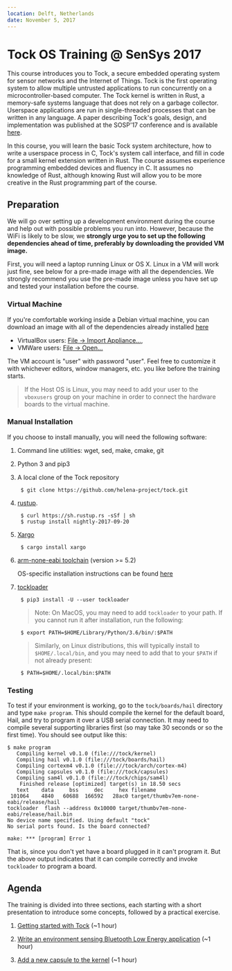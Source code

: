 ```yaml
---
location: Delft, Netherlands
date: November 5, 2017
---
```


# Tock OS Training @ SenSys 2017

This course introduces you to Tock, a secure embedded operating system for
sensor networks and the Internet of Things. Tock is the first operating system
to allow multiple untrusted applications to run concurrently on a
microcontroller-based computer. The Tock kernel is written in Rust, a
memory-safe systems language that does not rely on a garbage collector.
Userspace applications are run in single-threaded processes that can be written
in any language. A paper describing Tock's goals, design, and implementation was
published at the SOSP'17 conference and is available
[here](https://www.amitlevy.com/papers/tock-sosp2017.pdf).

In this course, you will learn the basic Tock system architecture, how to write
a userspace process in C, Tock's system call interface, and fill in code for a
small kernel extension written in Rust. The course assumes experience
programming embedded devices and fluency in C. It assumes no knowledge of Rust,
although knowing Rust will allow you to be more creative in the Rust programming
part of the course.

## Preparation

We will go over setting up a development environment during the course and help
out with possible problems you run into. However, because the WiFi is likely to
be slow, we **strongly urge you to set up the following dependencies ahead of
time, preferably by downloading the provided VM image.**

First, you will need a laptop running Linux or OS X. Linux in a VM will work
just fine, see below for a pre-made image with all the dependencies. We strongly
recommend you use the pre-made image unless you have set up and tested your
installation before the course.

### Virtual Machine

If you're comfortable working inside a Debian virtual machine, you can download
an image with all of the dependencies already installed
[here](http://www.scs.stanford.edu/~alevy/Tock.ova)

 * VirtualBox users: [File → Import Appliance...](https://docs.oracle.com/cd/E26217_01/E26796/html/qs-import-vm.html),
 * VMWare users: [File → Open...](https://pubs.vmware.com/workstation-9/index.jsp?topic=%2Fcom.vmware.ws.using.doc%2FGUID-DDCBE9C0-0EC9-4D09-8042-18436DA62F7A.html)

The VM account is "user" with password "user". Feel free to customize it with
whichever editors, window managers, etc. you like before the training starts.

> If the Host OS is Linux, you may need to add your user to the `vboxusers`
> group on your machine in order to connect the hardware boards to the virtual
> machine.

### Manual Installation

If you choose to install manually, you will need the following software:

1. Command line utilities: wget, sed, make, cmake, git

1. Python 3 and pip3

1. A local clone of the Tock repository

        $ git clone https://github.com/helena-project/tock.git

1. [rustup](http://rustup.rs/).

        $ curl https://sh.rustup.rs -sSf | sh
        $ rustup install nightly-2017-09-20

1. [Xargo](https://github.com/japaric/xargo)

        $ cargo install xargo

1. [arm-none-eabi toolchain](https://developer.arm.com/open-source/gnu-toolchain/gnu-rm/downloads) (version >= 5.2)

   OS-specific installation instructions can be found
   [here](https://github.com/helena-project/tock/blob/master/doc/Getting_Started.md#arm-none-eabi-toolchain)

1. [tockloader](https://github.com/tock/tockloader)

        $ pip3 install -U --user tockloader

    > Note: On MacOS, you may need to add `tockloader` to your path. If you
    > cannot run it after installation, run the following:

        $ export PATH=$HOME/Library/Python/3.6/bin/:$PATH

    > Similarly, on Linux distributions, this will typically install to
    > `$HOME/.local/bin`, and you may need to add that to your `$PATH` if not
    > already present:

        $ PATH=$HOME/.local/bin:$PATH

### Testing

To test if your environment is working, go to the `tock/boards/hail` directory
and type `make program`. This should compile the kernel for the default board,
Hail, and try to program it over a USB serial connection. It may need to compile
several supporting libraries first (so may take 30 seconds or so the first
time). You should see output like this:

```
$ make program
   Compiling kernel v0.1.0 (file:///tock/kernel)
   Compiling hail v0.1.0 (file:///tock/boards/hail)
   Compiling cortexm4 v0.1.0 (file:///tock/arch/cortex-m4)
   Compiling capsules v0.1.0 (file:///tock/capsules)
   Compiling sam4l v0.1.0 (file:///tock/chips/sam4l)
    Finished release [optimized] target(s) in 18.50 secs
   text	   data	    bss	    dec	    hex	filename
 101064	   4840	  60688	 166592	  28ac0	target/thumbv7em-none-eabi/release/hail
tockloader  flash --address 0x10000 target/thumbv7em-none-eabi/release/hail.bin
No device name specified. Using default "tock"
No serial ports found. Is the board connected?

make: *** [program] Error 1
```

That is, since you don't yet have a board plugged in it can't program it. But
the above output indicates that it can compile correctly and invoke `tockloader`
to program a board.

## Agenda

The training is divided into three sections, each starting with a short
presentation to introduce some concepts, followed by a practical exercise.

1. [Getting started with Tock](environment.md) (~1 hour)

2. [Write an environment sensing Bluetooth Low Energy
   application](application.md) (~1 hour)

3. [Add a new capsule to the kernel](capsule.md) (~1 hour)

